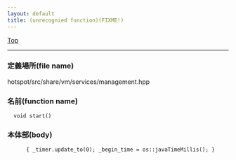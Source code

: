 ```yaml
---
layout: default
title: (unrecognied function)(FIXME!)
---
```

[Top](../index.html)

--- 
### 定義場所(file name)
hotspot/src/share/vm/services/management.hpp

### 名前(function name)
```
  void start()
```

### 本体部(body)
```
	  { _timer.update_to(0); _begin_time = os::javaTimeMillis(); }
	
```


